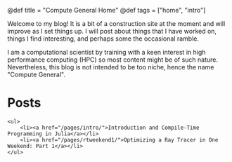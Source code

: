 @def title = "Compute General Home"
@def tags = ["home", "intro"]

Welcome to my blog! It is a bit of a construction site at the moment
and will improve as I set things up. I will post about things that I
have worked on, things I find interesting, and perhaps some the
occasional ramble.

I am a computational scientist by training with a keen interest in
high performance computing (HPC) so most content might be of such
nature. Nevertheless, this blog is not intended to be too niche, hence
the name "Compute General".

# Posts
~~~
<ul>
	<li><a href="/pages/intro/">Introduction and Compile-Time Programming in Julia</a></li>
	<li><a href="/pages/rtweekend1/">Optimizing a Ray Tracer in One Weekend: Part 1</a></li>
</ul>
~~~
